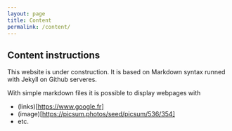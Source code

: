 ```yaml
---
layout: page
title: Content
permalink: /content/
---
```


## Content instructions

This website is under construction. It is based on Markdown syntax runned with Jekyll on Github serveres.

With simple markdown files it is possible to display webpages with 

- (links)[https://www.google.fr]
- (image)[https://picsum.photos/seed/picsum/536/354]
- etc.
